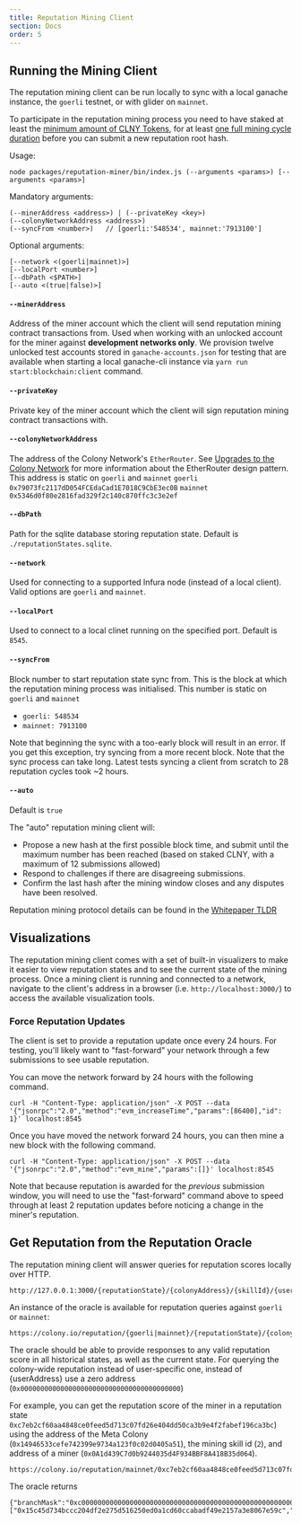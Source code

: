 ```yaml
---
title: Reputation Mining Client
section: Docs
order: 5
---
```


## Running the Mining Client

The reputation mining client can be run locally to sync with a local ganache instance, the `goerli` testnet, or with glider on `mainnet`.

To participate in the reputation mining process you need to have staked at least the [minimum amount of CLNY Tokens](/colonynetwork/interface-ireputationminingcycle#getminstake), for at least [one full mining cycle duration](/colonynetwork/interface-ireputationminingcycle#getminingwindowduration) before you can submit a new reputation root hash.

Usage:
```
node packages/reputation-miner/bin/index.js (--arguments <params>) [--arguments <params>]
```

Mandatory arguments:
```
(--minerAddress <address>) | (--privateKey <key>)
(--colonyNetworkAddress <address>)
(--syncFrom <number>)   // [goerli:'548534', mainnet:'7913100']
```
Optional arguments:
```
[--network <(goerli|mainnet)>]  
[--localPort <number>]
[--dbPath <$PATH>]
[--auto <(true|false)>]
```


#### `--minerAddress`
Address of the miner account which the client will send reputation mining contract transactions from. Used when working with an unlocked account for the miner against **development networks only**. We provision twelve unlocked test accounts stored in `ganache-accounts.json` for testing that are available when starting a local ganache-cli instance via `yarn run start:blockchain:client` command.

#### `--privateKey`
Private key of the miner account which the client will sign reputation mining contract transactions with.

#### `--colonyNetworkAddress`
The address of the Colony Network's `EtherRouter`. See [Upgrades to the Colony Network](/colonynetwork/docs-upgrade-design/) for more information about the EtherRouter design pattern. This address is static on `goerli` and `mainnet`
`goerli` `0x79073fc2117dD054FCEdaCad1E7018C9CbE3ec0B`
`mainnet` `0x5346d0f80e2816fad329f2c140c870ffc3c3e2ef`

#### `--dbPath`
Path for the sqlite database storing reputation state. Default is `./reputationStates.sqlite`.

#### `--network`
Used for connecting to a supported Infura node (instead of a local client). Valid options are `goerli` and `mainnet`.

#### `--localPort`
Used to connect to a local clinet running on the specified port. Default is `8545`.

#### `--syncFrom`
Block number to start reputation state sync from. This is the block at which the reputation mining process was initialised. This number is static on `goerli` and `mainnet`
* `goerli: 548534`
* `mainnet: 7913100`

Note that beginning the sync with a too-early block will result in an error. If you get this exception, try syncing from a more recent block. Note that the sync process can take long. Latest tests syncing a client from scratch to 28 reputation cycles took ~2 hours.

#### `--auto`
Default is `true`

The "auto" reputation mining client will:
* Propose a new hash at the first possible block time, and submit until the maximum number has been reached (based on staked CLNY, with a maximum of 12 submissions allowed)
* Respond to challenges if there are disagreeing submissions.
* Confirm the last hash after the mining window closes and any disputes have been resolved.

Reputation mining protocol details can be found in the [Whitepaper TLDR](/colonynetwork/whitepaper-tldr-reputation-mining#submissions)

## Visualizations

The reputation mining client comes with a set of built-in visualizers to make it easier to view reputation states and to see the current state of the mining process. Once a mining client is running and connected to a network, navigate to the client's address in a browser (i.e. `http://localhost:3000/`) to access the available visualization tools.

### Force Reputation Updates

The client is set to provide a reputation update once every 24 hours. For testing, you'll likely want to "fast-forward" your network through a few submissions to see usable reputation.

You can move the network forward by 24 hours with the following command.

```
curl -H "Content-Type: application/json" -X POST --data '{"jsonrpc":"2.0","method":"evm_increaseTime","params":[86400],"id": 1}' localhost:8545
```

Once you have moved the network forward 24 hours, you can then mine a new block with the following command.

```
curl -H "Content-Type: application/json" -X POST --data '{"jsonrpc":"2.0","method":"evm_mine","params":[]}' localhost:8545
```

Note that because reputation is awarded for the *previous* submission window, you will need to use the "fast-forward" command above to speed through at least 2 reputation updates before noticing a change in the miner's reputation.

## Get Reputation from the Reputation Oracle

The reputation mining client will answer queries for reputation scores locally over HTTP.

```
http://127.0.0.1:3000/{reputationState}/{colonyAddress}/{skillId}/{userAddress}
```

An instance of the oracle is available for reputation queries against `goerli` or `mainnet`:
```
https://colony.io/reputation/{goerli|mainnet}/{reputationState}/{colonyAddress}/{skillId}/{userAddress}
```

The oracle should be able to provide responses to any valid reputation score in all historical states, as well as the current state. For querying the colony-wide reputation instead of user-specific one, instead of {userAddress} use a zero address (`0x0000000000000000000000000000000000000000`)

For example, you can get the reputation score of the miner in a reputation state `0xc7eb2cf60aa4848ce0feed5d713c07fd26e404dd50ca3b9e4f2fabef196ca3bc`) using the address of the Meta Colony (`0x14946533cefe742399e9734a123f0c02d0405a51`), the mining skill id (`2`), and address of a miner (`0x0A1d439C7d0b9244035d4F934BBF8A418B35d064`).

```
https://colony.io/reputation/mainnet/0xc7eb2cf60aa4848ce0feed5d713c07fd26e404dd50ca3b9e4f2fabef196ca3bc/0x14946533cefe742399e9734a123f0c02d0405a51/0000000000000000000000000000000000000000000000000000000000000002/0x0A1d439C7d0b9244035d4F934BBF8A418B35d064
```

The oracle returns

```
{"branchMask":"0xc000000000000000000000000000000000000000000000000000000000000000","siblings":["0x15c45d734bccc204df2e275d516250ed0a1cd60ccabadf49e2157a3e8067e59c","0xd4ee79473ec5573d706be030f3077c44aef06f26745349bbd93dcf5f4e254422"],"key":"0x14946533cefe742399e9734a123f0c02d0405a5100000000000000000000000000000000000000000000000000000000000000020a1d439c7d0b9244035d4f934bbf8a418b35d064","value":"0x00000000000000000000000000000000000000000000000000000000000000000000000000000000000000000000000000000000000000000000000000000004","reputation":"0x0000000000000000000000000000000000000000000000000000000000000000","uid":"0x0000000000000000000000000000000000000000000000000000000000000004","reputationAmount":"0"}
```
